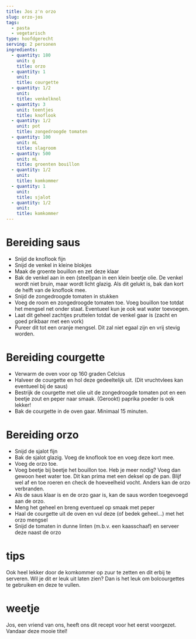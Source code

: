 ```yaml
---
title: Jos z'n orzo
slug: orzo-jos
tags:
  - pasta
  - vegetarisch
type: hoofdgerecht
serving: 2 personen
ingredients:
  - quantity: 180
    unit: g
    title: orzo
  - quantity: 1
    unit:
    title: courgette
  - quantity: 1/2
    unit:
    title: venkelknol
  - quantity: 3
    unit: teentjes
    title: knoflook
  - quantity: 1/2
    unit: pot
    title: zongedroogde tomaten
  - quantity: 100
    unit: mL
    title: slagroom
  - quantity: 500
    unit: mL
    title: groenten bouillon
  - quantity: 1/2
    unit:
    title: komkommer
  - quantity: 1
    unit:
    title: sjalot
  - quantity: 1/2
    unit:
    title: komkommer
---
```


# Bereiding saus

- Snijd de knoflook fijn
- Snijd de venkel in kleine blokjes
- Maak de groente bouillon en zet deze klaar
- Bak de venkel aan in een (steel)pan in een klein beetje olie. De venkel wordt niet bruin, maar wordt licht glazig. Als dit gelukt is, bak dan kort de helft van de knoflook mee.
- Snijd de zongedroogde tomaten in stukken
- Voeg de room en zongedroogde tomaten toe. Voeg bouillon toe totdat het mengsel net onder staat. Eventueel kun je ook wat water toevoegen.
- Laat dit geheel zachtjes pruttelen totdat de venkel gaar is (zacht en goed prikbaar met een vork)
- Pureer dit tot een oranje mengsel. Dit zal niet egaal zijn en vrij stevig worden.

# Bereiding courgette

- Verwarm de oven voor op 160 graden Celcius
- Halveer de courgette en hol deze gedeeltelijk uit. (Dit vruchtvlees kan eventueel bij de saus)
- Bestrijk de courgette met olie uit de zongedroogde tomaten pot en een beetje zout en peper naar smaak. (Gerookt) paprika poeder is ook lekker!
- Bak de courgette in de oven gaar. Minimaal 15 minuten.

# Bereiding orzo

- Snijd de sjalot fijn
- Bak de sjalot glazig. Voeg de knoflook toe en voeg deze kort mee.
- Voeg de orzo toe.
- Voeg beetje bij beetje het bouillon toe. Heb je meer nodig? Voeg dan gewoon heet water toe. Dit kan prima met een deksel op de pan. Blijf wel af en toe roeren en check de hoeveelheid vocht. Anders kan de orzo verbranden.
- Als de saus klaar is en de orzo gaar is, kan de saus worden toegevoegd aan de orzo.
- Meng het geheel en breng eventueel op smaak met peper
- Haal de courgette uit de oven en vul deze (of bedek geheel...) met het orzo mengsel
- Snijd de tomaten in dunne linten (m.b.v. een kaasschaaf) en serveer deze naast de orzo

# tips

Ook heel lekker door de komkommer op zuur te zetten en dit erbij te serveren.
Wil je dit er leuk uit laten zien? Dan is het leuk om bolcourgettes te gebruiken en deze te vullen.

# weetje

Jos, een vriend van ons, heeft ons dit recept voor het eerst voorgezet. Vandaar deze mooie titel!
